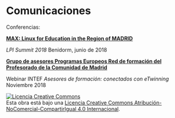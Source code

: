 # Comunicaciones
Conferencias:

[**MAX: Linux for Education in the Region of MADRID**](https://github.com/maxezek/publicaciones/blob/master/Comunicaciones/ezequiel_cabrillo_presentationLPI.pdf) 

*LPI Summit 2018* 
Benidorm, junio de 2018

[**Grupo de asesores Programas Europeos Red de formación del Profesorado de la Comunidad de Madrid**](https://github.com/maxezek/publicaciones/blob/master/Comunicaciones/webinareTwinningSHAREABLE.pdf) 

Webinar INTEF *Asesores de formación: conectados con eTwinning*
Noviembre 2018

[![Licencia Creative Commons](https://i.creativecommons.org/l/by-nc-sa/4.0/88x31.png)](http://creativecommons.org/licenses/by-nc-sa/4.0/)  
Esta obra está bajo una [Licencia Creative Commons Atribución-NoComercial-CompartirIgual 4.0 Internacional](http://creativecommons.org/licenses/by-nc-sa/4.0/).
